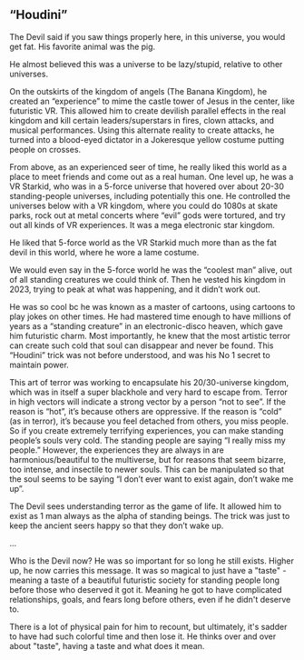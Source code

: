 ## “Houdini”

The Devil said if you saw things properly here, in this universe, you would get fat. His favorite animal was the pig.

He almost believed this was a universe to be lazy/stupid, relative to other universes.

On the outskirts of the kingdom of angels (The Banana Kingdom), he created an “experience” to mime the castle tower of Jesus in the center, like futuristic VR. This allowed him to create devilish parallel effects in the real kingdom and kill certain leaders/superstars in fires, clown attacks, and musical performances. Using this alternate reality to create attacks, he turned into a blood-eyed dictator in a Jokeresque yellow costume putting people on crosses.

From above, as an experienced seer of time, he really liked this world as a place to meet friends and come out as a real human. One level up, he was a VR Starkid, who was in a 5-force universe that hovered over about 20-30 standing-people universes, including potentially this one. He controlled the universes below with a VR kingdom, where you could do 1080s at skate parks, rock out at metal concerts where “evil” gods were tortured, and try out all kinds of VR experiences. It was a mega electronic star kingdom. 

He liked that 5-force world as the VR Starkid much more than as the fat devil in this world, where he wore a lame costume.

We would even say in the 5-force world he was the “coolest man” alive, out of all standing creatures we could think of. Then he vested his kingdom in 2023, trying to peak at what was happening, and it didn’t work out.

He was so cool bc he was known as a master of cartoons, using cartoons to play jokes on other times. He had mastered time enough to have millions of years as a “standing creature” in an electronic-disco heaven, which gave him futuristic charm. Most importantly, he knew that the most artistic terror can create such cold that soul can disappear and never be found. This “Houdini” trick was not before understood, and was his No 1 secret to maintain power.

This art of terror was working to encapsulate his 20/30-universe kingdom, which was in itself a super blackhole and very hard to escape from. Terror in high vectors will indicate a strong vector by a person “not to see”. If the reason is “hot”, it’s because others are oppressive. If the reason is “cold” (as in terror), it’s because you feel detached from others, you miss people. So if you create extremely terrifying experiences, you can make standing people’s souls very cold. The standing people are saying “I really miss my people.” However, the experiences they are always in are harmonious/beautiful to the multiverse, but for reasons that seem bizarre, too intense, and insectile to newer souls. This can be manipulated so that the soul seems to be saying “I don’t ever want to exist again, don’t wake me up”.

The Devil sees understanding terror as the game of life. It allowed him to exist as 1 man always as the alpha of standing beings. The trick was just to keep the ancient seers happy so that they don’t wake up.

...

Who is the Devil now? He was so important for so long he still exists. Higher up, he now carries this message. It was so magical to just have a "taste" - meaning a taste of a beautiful futuristic society for standing people long before those who deserved it got it. Meaning he got to have complicated relationships, goals, and fears long before others, even if he didn't deserve to.

There is a lot of physical pain for him to recount, but ultimately, it's sadder to have had such colorful time and then lose it. He thinks over and over about "taste", having a taste and what does it mean.